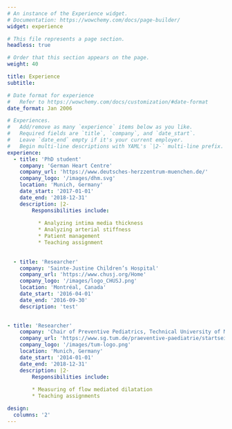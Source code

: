 ```yaml
---
# An instance of the Experience widget.
# Documentation: https://wowchemy.com/docs/page-builder/
widget: experience

# This file represents a page section.
headless: true

# Order that this section appears on the page.
weight: 40

title: Experience
subtitle:

# Date format for experience
#   Refer to https://wowchemy.com/docs/customization/#date-format
date_format: Jan 2006

# Experiences.
#   Add/remove as many `experience` items below as you like.
#   Required fields are `title`, `company`, and `date_start`.
#   Leave `date_end` empty if it's your current employer.
#   Begin multi-line descriptions with YAML's `|2-` multi-line prefix.
experience:
  - title: 'PhD student'
    company: 'German Heart Centre'
    company_url: 'https://www.deutsches-herzzentrum-muenchen.de/'
    company_logo: '/images/dhm.svg'
    location: 'Munich, Germany'
    date_start: '2017-01-01'
    date_end: '2018-12-31'
    description: |2-
        Responsibilities include:
        
          * Analyzing intima media thickness 
          * Analyzing arterial stiffness
          * Patient management 
          * Teaching assignment
        
        
  - title: 'Researcher'
    company: 'Sainte-Justine Children’s Hospital'
    company_url: 'https://www.chusj.org/Home'
    company_logo: '/images/logo_CHUSJ.png'
    location: 'Montréal, Canada'
    date_start: '2016-04-01'
    date_end: '2016-09-30'
    description: 'test'
   

- title: 'Researcher'
    company: 'Chair of Preventive Pediatrics, Technical University of Munich'
    company_url: 'https://www.sg.tum.de/praeventive-paediatrie/startseite/'
    company_logo: '/images/tum-logo.png'
    location: 'Munich, Germany'
    date_start: '2014-01-01'
    date_end: '2018-12-31'
    description: |2-
        Responsibilities include:
        
        * Measuring of flow mediated dilatation
        * Teaching assignments

design:
  columns: '2'
---
```

